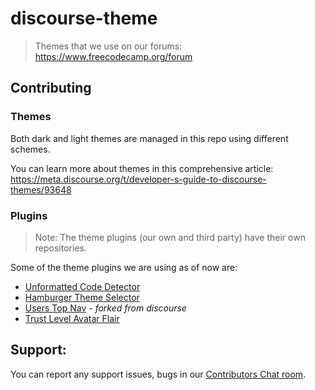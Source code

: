# discourse-theme

> Themes that we use on our forums: https://www.freecodecamp.org/forum

## Contributing

### Themes

Both dark and light themes are managed in this repo using different schemes.

You can learn more about themes in this comprehensive article: https://meta.discourse.org/t/developer-s-guide-to-discourse-themes/93648

### Plugins

> Note: The theme plugins (our own and third party) have their own repositories.

Some of the theme plugins we are using as of now are:

- [Unformatted Code Detector](https://github.com/lionel-rowe/unformatted_code_detector)
- [Hamburger Theme Selector](https://github.com/discourse/discourse-hamburger-theme-selector)
- [Users Top Nav](https://github.com/freeCodeCamp/discourse-users-nav) - _forked from discourse_
- [Trust Level Avatar Flair](https://github.com/tshenry/discourse-trust-level-avatar-flair)

## Support:

You can report any support issues, bugs in our [Contributors Chat room](https://gitter.im/FreeCodeCamp/Contributors).
